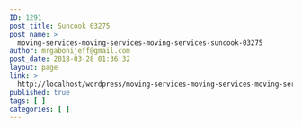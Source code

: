 ```yaml
---
ID: 1291
post_title: Suncook 03275
post_name: >
  moving-services-moving-services-moving-services-suncook-03275
author: mrgabonijeff@gmail.com
post_date: 2018-03-28 01:36:32
layout: page
link: >
  http://localhost/wordpress/moving-services-moving-services-moving-services-suncook-03275/
published: true
tags: [ ]
categories: [ ]
---
```

